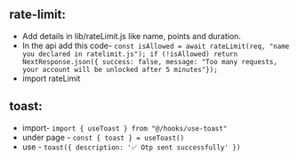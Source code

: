 ## rate-limit:
  - Add details in lib/rateLimit.js like name, points and duration.
  - In the api add this code- `const isAllowed = await rateLimit(req, "name you declared in ratelimit.js");
        if (!isAllowed) return NextResponse.json({ success: false, message: "Too many requests, your account will be unlocked after 5 minutes"});`
  - import rateLimit

## toast:
  - import- `import { useToast } from "@/hooks/use-toast"`
  - under page - `const { toast } = useToast()`
  - use - `toast({
      description: '✅ Otp sent successfully'
    })`